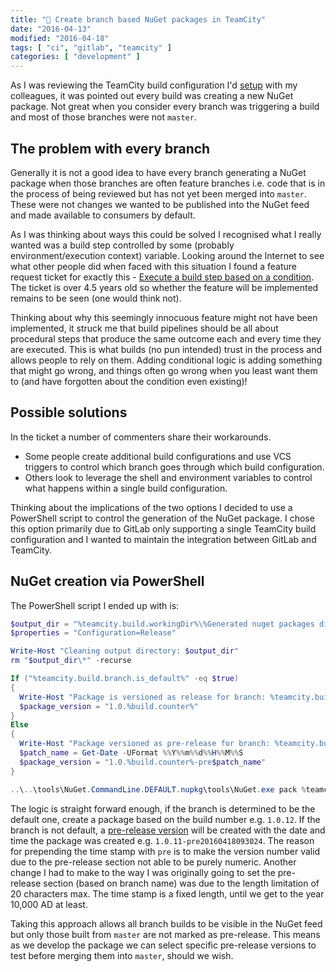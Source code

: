 ```yaml
---
title: "🎋 Create branch based NuGet packages in TeamCity"
date: "2016-04-13"
modified: "2016-04-18"
tags: [ "ci", "gitlab", "teamcity" ]
categories: [ "development" ]
---
```


As I was reviewing the TeamCity build configuration I'd
[setup](../teamcity-pipeline/) with my colleagues, it
was pointed out every build was creating a new NuGet package. Not great when
you consider every branch was triggering a build and most of those branches
were not `master`.

## The problem with every branch

Generally it is not a good idea to have every branch generating a NuGet package
when those branches are often feature branches i.e. code that is in the process
of being reviewed but has not yet been merged into `master`. These were not
changes we wanted to be published into the NuGet feed and made available to
consumers by default.

As I was thinking about ways this could be solved I recognised  what I really
wanted was a build step controlled by some (probably environment/execution
context) variable. Looking around the Internet to see what other people did
when faced with this situation I found a feature request ticket for exactly
this -
[Execute a build step based on a condition](https://youtrack.jetbrains.com/issue/TW-17939).
The ticket is over 4.5 years old so whether the feature will be implemented
remains to be seen (one would think not).

Thinking about why this seemingly innocuous feature might not have been
implemented, it struck me that build pipelines should be all about procedural
steps that produce the same outcome each and every time they are executed. This
is what builds (no pun intended) trust in the process and allows people to rely
on them. Adding conditional logic is adding something that might go wrong, and
things often go wrong when you least want them to (and have forgotten about the
condition even existing)!

## Possible solutions

In the ticket a number of commenters share their workarounds.

* Some people create additional build configurations and use VCS triggers to
  control which branch goes through which build configuration.
* Others look to leverage the shell and environment variables to control what
  happens within a single build configuration.

Thinking about the implications of the two options I decided to use a
PowerShell script to control the generation of the NuGet package. I chose this
option primarily due to GitLab only supporting a single TeamCity build
configuration and I wanted to maintain the integration between GitLab and
TeamCity.

## NuGet creation via PowerShell

The PowerShell script I ended up with is:

```powershell { linenos=true }
$output_dir = "%teamcity.build.workingDir%\%Generated nuget packages directory%"
$properties = "Configuration=Release"

Write-Host "Cleaning output directory: $output_dir"
rm "$output_dir\*" -recurse

If ("%teamcity.build.branch.is_default%" -eq $true)
{
  Write-Host "Package is versioned as release for branch: %teamcity.build.branch%"
  $package_version = "1.0.%build.counter%"
}
Else
{
  Write-Host "Package versioned as pre-release for branch: %teamcity.build.branch%"
  $patch_name = Get-Date -UFormat %%Y%%m%%d%%H%%M%%S
  $package_version = "1.0.%build.counter%-pre$patch_name"
}

..\..\tools\NuGet.CommandLine.DEFAULT.nupkg\tools\NuGet.exe pack %teamcity.build.workingDir%\MySolution\MySolution.csproj -OutputDirectory $output_dir -Version $package_version -Properties $properties -IncludeReferencedProjects
```

The logic is straight forward enough, if the branch is determined to be the
default one, create a package based on the build number e.g. `1.0.12`. If the
branch is not default, a
[pre-release version](https://docs.nuget.org/create/versioning#user-content-prerelease-versions)
will be created with the date and time the package was created e.g.
`1.0.11-pre20160418093024`. The reason for prepending the time stamp with `pre`
is to make the version number valid due to the pre-release section not able to
be purely numeric. Another change I had to make to the way I was originally
going to set the pre-release section (based on branch name) was due to the
length limitation of 20 characters max. The time stamp is a fixed length, until
we get to the year 10,000 AD at least.

Taking this approach allows all branch builds to be visible in the NuGet feed
but only those built from `master` are not marked as pre-release. This means as
we develop the package we can select specific pre-release versions to test
before merging them into `master`, should we wish.
